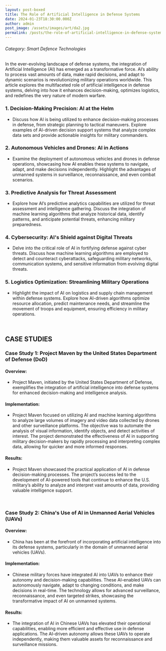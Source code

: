 ```yaml
---
layout: post-boxed
title: The Role of Artificial Intelligence in Defense Systems
date: 2024-01-23T18:30:00.000Z
author: admin
post_image: /assets/images/art/da2.jpg
permalink: /posts/the-role-of-artificial-intelligence-in-defense-systems
---
```


###### Category: Smart Defence Technologies

In the ever-evolving landscape of defense systems, the integration of Artificial Intelligence (AI) has emerged as a transformative force. AI’s ability to process vast amounts of data, make rapid decisions, and adapt to dynamic scenarios is revolutionizing military operations worldwide. This article explores the multifaceted role of artificial intelligence in defense systems, delving into how it enhances decision-making, optimizes logistics, and redefines the very nature of modern warfare.

### 1. Decision-Making Precision: AI at the Helm

* Discuss how AI is being utilized to enhance decision-making processes in defense, from strategic planning to tactical maneuvers. Explore examples of AI-driven decision support systems that analyze complex data sets and provide actionable insights for military commanders.

### 2. Autonomous Vehicles and Drones: AI in Actions

* Examine the deployment of autonomous vehicles and drones in defense operations, showcasing how AI enables these systems to navigate, adapt, and make decisions independently. Highlight the advantages of unmanned systems in surveillance, reconnaissance, and even combat scenarios.

### 3. Predictive Analysis for Threat Assessment

* Explore how AI’s predictive analytics capabilities are utilized for threat assessment and intelligence gathering. Discuss the integration of machine learning algorithms that analyze historical data, identify patterns, and anticipate potential threats, enhancing military preparedness.

### 4. Cybersecurity: AI's Shield against Digital Threats

* Delve into the critical role of AI in fortifying defense against cyber threats. Discuss how machine learning algorithms are employed to detect and counteract cyberattacks, safeguarding military networks, communication systems, and sensitive information from evolving digital threats.

### 5. Logistics Optimization: Streamlining Military Operations

* Highlight the impact of AI on logistics and supply chain management within defense systems. Explore how AI-driven algorithms optimize resource allocation, predict maintenance needs, and streamline the movement of troops and equipment, ensuring efficiency in military operations.

<br>

## CASE STUDIES

### Case Study 1: Project Maven by the United States Department of Defense (DoD)

#### Overview:

* Project Maven, initiated by the United States Department of Defense, exemplifies the integration of artificial intelligence into defense systems for enhanced decision-making and intelligence analysis.

#### Implementation:

* Project Maven focused on utilizing AI and machine learning algorithms to analyze large volumes of imagery and video data collected by drones and other surveillance platforms. The objective was to automate the analysis of visual information, identify objects, and detect activities of interest. The project demonstrated the effectiveness of AI in supporting military decision-makers by rapidly processing and interpreting complex data, allowing for quicker and more informed responses.

#### Results:

* Project Maven showcased the practical application of AI in defense decision-making processes. The project’s success led to the development of AI-powered tools that continue to enhance the U.S. military’s ability to analyze and interpret vast amounts of data, providing valuable intelligence support.

<br>

### Case Study 2: China's Use of AI in Unmanned Aerial Vehicles (UAVs)

#### Overview:

* China has been at the forefront of incorporating artificial intelligence into its defense systems, particularly in the domain of unmanned aerial vehicles (UAVs).

#### Implementation:

* Chinese military forces have integrated AI into UAVs to enhance their autonomy and decision-making capabilities. These AI-enabled UAVs can autonomously navigate, adapt to changing conditions, and make decisions in real-time. The technology allows for advanced surveillance, reconnaissance, and even targeted strikes, showcasing the transformative impact of AI on unmanned systems.

#### Results:

* The integration of AI in Chinese UAVs has elevated their operational capabilities, enabling more efficient and effective use in defense applications. The AI-driven autonomy allows these UAVs to operate independently, making them valuable assets for reconnaissance and surveillance missions.
